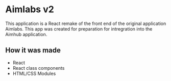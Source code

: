 # Aimlabs v2

This application is a React remake of the front end of the original application Aimlabs. This app was created for preparation for intregration into the Aimhub application.

## How it was made

* React
* React class components
* HTML/CSS Modules
